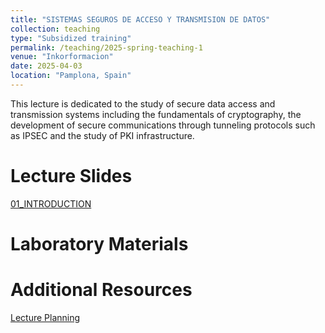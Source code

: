 ```yaml
---
title: "SISTEMAS SEGUROS DE ACCESO Y TRANSMISION DE DATOS"
collection: teaching
type: "Subsidized training"
permalink: /teaching/2025-spring-teaching-1
venue: "Inkorformacion"
date: 2025-04-03
location: "Pamplona, Spain"
---
```


This lecture is dedicated to the study of secure data access and transmission systems including the fundamentals of cryptography, the development of secure communications through tunneling protocols such as IPSEC and the study of PKI infrastructure.

Lecture Slides
======
[01_INTRODUCTION](https://sfl0r3nz05.github.io/files/slides/01_INTRODUCTION.pdf)

Laboratory Materials
======

Additional Resources
======

[Lecture Planning](https://sfl0r3nz05.github.io/files/resources/planning.pdf)